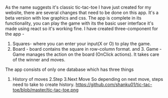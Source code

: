 As the name suggests it's classic tic-tac-toe I have just created for my website, there are several changes that need to be done on this app. It's a beta version with low graphics and css.
The app is complete in its functionality, you can play the game with its the basic user interface it's made using react so it's working fine.
I have created three-component for the app -
1. Squares- where you can enter your input(X or O) to play the game.
2. Board - board contains the square in row-column format.
and 3. Game - Game manages the action on the board (OnClick actions). It takes care of the winner and moves.

The app consists of only one database which has three things
1. History of moves
2.Step
3.Next Move
So depending on next move, steps need to take to create history. 
https://github.com/shanku01/tic-tac-toe/blob/master/tic-tac-toe.png

